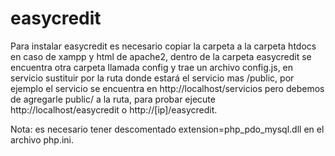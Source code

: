 # easycredit
Para instalar easycredit es necesario copiar la carpeta a la carpeta htdocs en caso de xampp y html de apache2, dentro de la carpeta easycredit se encuentra otra carpeta llamada config y trae un archivo config.js, en servicio sustituir por la ruta donde estará el servicio mas /public, por ejemplo el servicio se encuentra en http://localhost/servicios pero debemos de agregarle public/ a la ruta, para probar ejecute http://localhost/easycredit o http://[ip]/easycredit.

Nota: es necesario tener descomentado extension=php_pdo_mysql.dll en el archivo php.ini.

